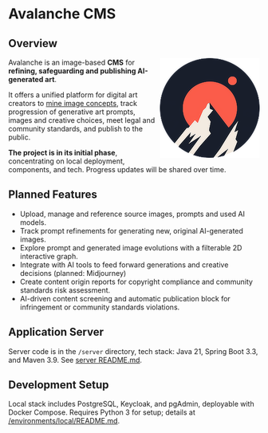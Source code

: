# Avalanche CMS

## Overview

<img align="right" src="./assets/logos/avalanchecms-logo-circle-small.png">

Avalanche is an image-based **CMS** for **refining, safeguarding and publishing AI-generated art**.

It offers a unified platform for digital art creators to [mine image concepts](/docs/concept-mining.md), track progression of generative art prompts, images and creative choices, meet legal and community standards, and publish to the public.

**The project is in its initial phase**, concentrating on local deployment, components, and tech. Progress updates will be shared over time.

## Planned Features

- Upload, manage and reference source images, prompts and used AI models.
- Track prompt refinements for generating new, original AI-generated images.
- Explore prompt and generated image evolutions with a filterable 2D interactive graph.
- Integrate with AI tools to feed forward generations and creative decisions (planned: Midjourney)
- Create content origin reports for copyright compliance and community standards risk assessment.
- AI-driven content screening and automatic publication block for infringement or community standards violations.

## Application Server

Server code is in the `/server` directory, tech stack: Java 21, Spring Boot 3.3, and Maven 3.9. See [server README.md](/server/README.md).

## Development Setup

Local stack includes PostgreSQL, Keycloak, and pgAdmin, deployable with Docker Compose. Requires Python 3 for setup; details at [/environments/local/README.md](/environments/local/README.md).
